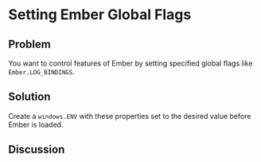 # Setting Ember Global Flags

## Problem
You want to control features of Ember by setting specified global flags like `Ember.LOG_BINDINGS`.

## Solution
Create a `windows.ENV` with these properties set to the desired value before Ember is loaded.

## Discussion
